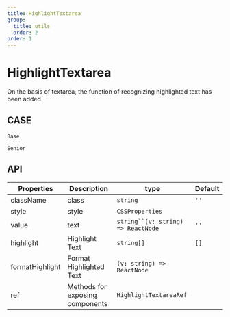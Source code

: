 ```yaml
---
title: HighlightTextarea
group:
  title: utils
  order: 2
order: 1
---
```


# HighlightTextarea

On the basis of textarea, the function of recognizing highlighted text has been added

## CASE

<code src="./demo/index.tsx" description="In this case, the default highlighting style was used to highlight the text react and dummy">Base</code>

<code src="./demo/demo2.tsx" description="In this case, different colors of highlight were applied to the text react and dumi, and advanced features such as custom events can also be customized for them">Senior</code>

## API

| Properties      | Description                     | type                                 | Default |
| --------------- | ------------------------------- | ------------------------------------ | ------- |
| className       | class                           | `string`                             | `''`    |
| style           | style                           | `CSSProperties`                      |         |
| value           | text                            | ` string``(v: string) => ReactNode ` | `''`    |
| highlight       | Highlight Text                  | `string[]`                           | `[]`    |
| formatHighlight | Format Highlighted Text         | `(v: string) => ReactNode`           |         |
| ref             | Methods for exposing components | `HighlightTextareaRef`               |         |
